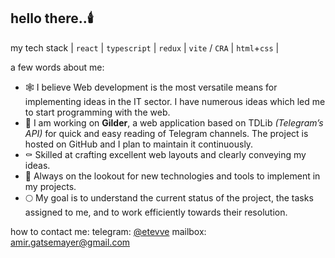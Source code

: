 ## hello there..🕯️

my tech stack
| `react` | `typescript` | `redux` | `vite` / `CRA` | `html`+`css` |

a few words about me:

- 🕸️ I believe Web development is the most versatile means for implementing ideas in the IT sector. I have numerous ideas which led me to start programming with the web.
- 🦇 I am working on **Gilder**, a web application based on TDLib *(Telegram’s API)* for quick and easy reading of Telegram channels. The project is hosted on GitHub and I plan to maintain it continuously.
- ⚰️ Skilled at crafting excellent web layouts and clearly conveying my ideas.
- 🎃 Always on the lookout for new technologies and tools to implement in my projects.
- 🌕 My goal is to understand the current status of the project, the tasks assigned to me, and to work efficiently towards their resolution.

how to contact me:
telegram: [@etevve](/tmp/.mount_joplinYdg4RR/resources/app.asar/t.me/etevve "t.me/etevve")
mailbox: [amir.gatsemayer@gmail.com](mailto:amir.gatsemayer@gmail.com)
